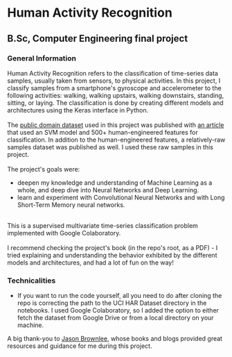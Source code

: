 # Human Activity Recognition
## B.Sc, Computer Engineering final project
### General Information

Human Activity Recognition refers to the classification of time-series data samples, usually taken from sensors, to physical activities. In this project, I classify samples from a smartphone's gyroscope and accelerometer to the following activities: walking, walking upstairs, walking downstairs, standing, sitting, or laying. The classification is done by creating different models and architectures using the Keras interface in Python.
<br>
<br>
The [public domain dataset](https://archive.ics.uci.edu/dataset/240/human+activity+recognition+using+smartphones) used in this project was published with [an article](https://www.esann.org/sites/default/files/proceedings/legacy/es2013-84.pdf) that used an SVM model and 500+ human-engineered features for classification. In addition to the human-engineered features, a relatively-raw samples dataset was published as well. I used these raw samples in this project.
<br>
<br>
The project's goals were:
- deepen my knowledge and understanding of Machine Learning as a whole, and deep dive into Neural Networks and Deep Learning.
- learn and experiment with Convolutional Neural Networks and with Long Short-Term Memory neural networks.
<br>
This is a supervised multivariate time-series classification problem implemented with Google Colaboratory.
<br>
<br>
I recommend checking the project's book (in the repo's root, as a PDF) - I tried explaining and understanding the behavior exhibited by the different models and architectures, and had a lot of fun on the way!

### Technicalities
- If you want to run the code yourself, all you need to do after cloning the repo is correcting the path to the UCI HAR Dataset directory in the notebooks. I used Google Colaboratory, so I added the option to either fetch the dataset from Google Drive or from a local directory on your machine.

A big thank-you to [Jason Brownlee](https://machinelearningmastery.com), whose books and blogs provided great resources and guidance for me during this project.

